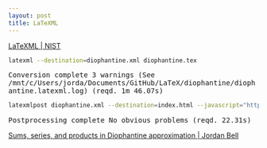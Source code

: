 ```yaml
---
layout: post
title: LaTeXML
---
```


[LaTeXML \| NIST](https://math.nist.gov/~BMiller/LaTeXML/)

```bash
latexml --destination=diophantine.xml diophantine.tex
```

<samp>
Conversion complete 3 warnings (See /mnt/c/Users/jorda/Documents/GitHub/LaTeX/diophantine/diophantine.latexml.log) (reqd. 1m 46.07s)
</samp>

```bash
latexmlpost diophantine.xml --destination=index.html --javascript="https://cdn.jsdelivr.net/npm/mathjax@3/es5/tex-mml-chtml.js?config=MML_HTMLorMML" --navigationtoc=context --css=LaTeXML-navbar-left.css
```

<samp>
Postprocessing complete No obvious problems (reqd. 22.31s)
</samp>

[Sums, series, and products in Diophantine approximation \| Jordan Bell](https://jordanbell.info/LaTeX/diophantine/)